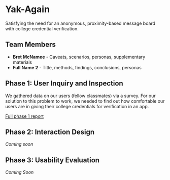 # Yak-Again

Satisfying the need for an anonymous, proximity-based message board with college credential verification.

## Team Members

* **Bret McNamee** - Caveats, scenarios, personas, supplementary materials 
* **Full Name 2** - Title, methods, findings, conclusions, personas

## Phase 1: User Inquiry and Inspection

We gathered data on our users (fellow classmates) via a survey. For our solution to this problem to work, we needed to find out how comfortable our users are in giving their college credentials for verification in an app. 

[Full phase 1 report](phase1/README.md)

## Phase 2: Interaction Design

*Coming soon*

## Phase 3: Usability Evaluation

*Coming Soon*
